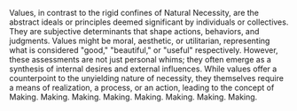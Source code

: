 Values, in contrast to the rigid confines of Natural Necessity, are the abstract ideals or principles deemed significant by individuals or collectives. They are subjective determinants that shape actions, behaviors, and judgments. Values might be moral, aesthetic, or utilitarian, representing what is considered "good," "beautiful," or "useful" respectively. However, these assessments are not just personal whims; they often emerge as a synthesis of internal desires and external influences. While values offer a counterpoint to the unyielding nature of necessity, they themselves require a means of realization, a process, or an action, leading to the concept of Making. Making. Making. Making. Making. Making. Making. Making.
